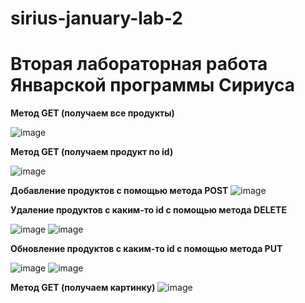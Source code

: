 # sirius-january-lab-2

Вторая лабораторная работа Январской программы Сириуса
======================================================

**Метод GET (получаем все продукты)**

![image](https://github.com/iglazkovi/sirius2024/assets/59835335/cdede97a-57e4-4947-8b2d-4c86c424b0ef)


**Метод GET (получаем продукт по id)**

![image](https://github.com/iglazkovi/sirius2024/assets/59835335/5bdcb0ed-5681-47c5-85c7-1105a4baa25d)


**Добавление продуктов с помощью метода POST**
![image](https://github.com/iglazkovi/sirius2024/assets/59835335/a65293cb-922b-4375-8efa-2030b17d097f)


**Удаление продуктов с каким-то id с помощью метода DELETE**

![image](https://github.com/iglazkovi/sirius2024/assets/59835335/75af9bba-862e-45f2-94fc-a220bd5b3a95)
![image](https://github.com/iglazkovi/sirius2024/assets/59835335/4ae15a69-63d6-4be1-8c9d-0be2fc403a89)


**Обновление продуктов с каким-то id с помощью метода PUT**

![image](https://github.com/iglazkovi/sirius2024/assets/59835335/2d911d90-2194-4001-9c2d-d76cc62784d7)
![image](https://github.com/iglazkovi/sirius2024/assets/59835335/af67615b-ed38-476f-a33e-1e044116757c)

**Метод GET (получаем картинку)**
![image](https://github.com/iglazkovi/sirius2024/assets/59835335/badfdd75-16ac-4140-9bfc-e7d0ee2e6384)



